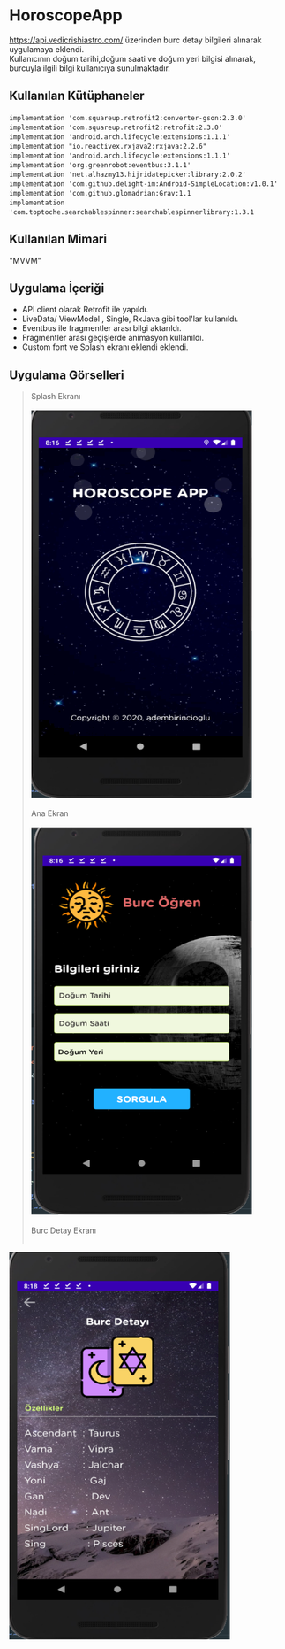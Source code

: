 # HoroscopeApp
https://api.vedicrishiastro.com/ üzerinden burc detay bilgileri alınarak uygulamaya eklendi.<br/>
Kullanıcının doğum tarihi,doğum saati ve doğum yeri bilgisi alınarak, burcuyla ilgili bilgi kullanıcıya sunulmaktadır.<br/>

## Kullanılan Kütüphaneler
`implementation 'com.squareup.retrofit2:converter-gson:2.3.0'`<br/>
`implementation 'com.squareup.retrofit2:retrofit:2.3.0'`<br/>
`implementation 'android.arch.lifecycle:extensions:1.1.1'`<br/>
`implementation "io.reactivex.rxjava2:rxjava:2.2.6"`<br/>
`implementation 'android.arch.lifecycle:extensions:1.1.1'`<br/>
`implementation 'org.greenrobot:eventbus:3.1.1'`<br/>
`implementation 'net.alhazmy13.hijridatepicker:library:2.0.2'`<br/>
`implementation 'com.github.delight-im:Android-SimpleLocation:v1.0.1'`<br/>
`implementation 'com.github.glomadrian:Grav:1.1`<br/>
`implementation 'com.toptoche.searchablespinner:searchablespinnerlibrary:1.3.1`<br/>


## Kullanılan Mimari 

"MVVM"<br/>

## Uygulama İçeriği

- API client olarak Retrofit ile yapıldı.<br/>
- LiveData/ ViewModel , Single, RxJava gibi tool'lar kullanıldı.<br/>
- Eventbus ile fragmentler arası bilgi aktarıldı.<br/>
- Fragmentler arası geçişlerde animasyon kullanıldı.<br/>
- Custom font ve Splash ekranı eklendi eklendi.<br/>

## Uygulama Görselleri
> Splash Ekranı<br/><br/>
<img src="https://github.com/birincioglu1/HoroscopeApp/blob/master/app/src/main/res/drawable-v24/screen_splash.PNG" width="400" height="700"><br/><br/>
> Ana Ekran<br/><br/>
<img src="https://github.com/birincioglu1/HoroscopeApp/blob/master/app/src/main/res/drawable-v24/screen_main.PNG" width="400" height="700"><br/><br/>
> Burc Detay Ekranı <br/><br/>
<img src="https://github.com/birincioglu1/HoroscopeApp/blob/master/app/src/main/res/drawable-v24/screen_detail.PNG" width="400" height="700">

